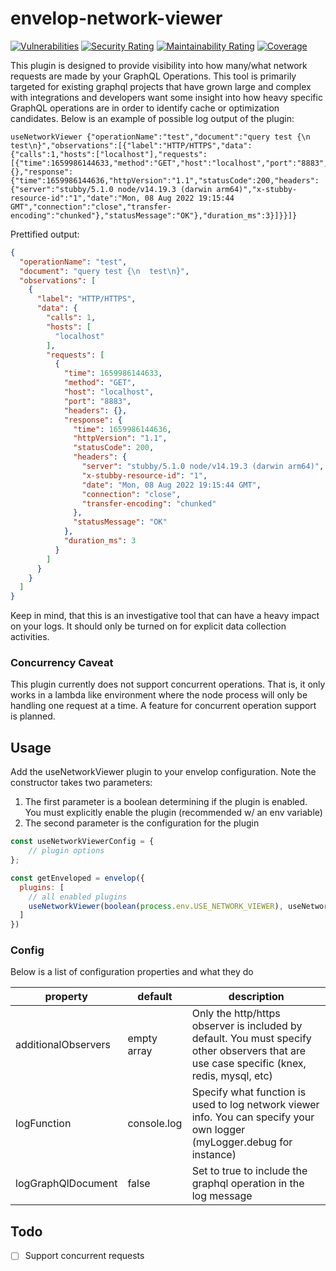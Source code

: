 # envelop-network-viewer
[![Vulnerabilities](https://sonarcloud.io/api/project_badges/measure?project=FormidableLabs_envelop-network-viewer&metric=vulnerabilities)](https://sonarcloud.io/summary/new_code?id=FormidableLabs_envelop-network-viewer)
[![Security Rating](https://sonarcloud.io/api/project_badges/measure?project=FormidableLabs_envelop-network-viewer&metric=security_rating)](https://sonarcloud.io/summary/new_code?id=FormidableLabs_envelop-network-viewer)
[![Maintainability Rating](https://sonarcloud.io/api/project_badges/measure?project=FormidableLabs_envelop-network-viewer&metric=sqale_rating)](https://sonarcloud.io/summary/new_code?id=FormidableLabs_envelop-network-viewer)
[![Coverage](https://sonarcloud.io/api/project_badges/measure?project=FormidableLabs_envelop-network-viewer&metric=coverage)](https://sonarcloud.io/summary/new_code?id=FormidableLabs_envelop-network-viewer)

This plugin is designed to provide visibility into how many/what network requests are made by your GraphQL Operations. 
This tool is primarily targeted for existing graphql projects that have grown large and complex with integrations and 
developers want some insight into how heavy specific GraphQL operations are in order to identify cache or optimization 
candidates. Below is an example of possible log output of the plugin:

```
useNetworkViewer {"operationName":"test","document":"query test {\n  test\n}","observations":[{"label":"HTTP/HTTPS","data":{"calls":1,"hosts":["localhost"],"requests":[{"time":1659986144633,"method":"GET","host":"localhost","port":"8883","headers":{},"response":{"time":1659986144636,"httpVersion":"1.1","statusCode":200,"headers":{"server":"stubby/5.1.0 node/v14.19.3 (darwin arm64)","x-stubby-resource-id":"1","date":"Mon, 08 Aug 2022 19:15:44 GMT","connection":"close","transfer-encoding":"chunked"},"statusMessage":"OK"},"duration_ms":3}]}}]}
```

Prettified output:
```JSON
{
  "operationName": "test",
  "document": "query test {\n  test\n}",
  "observations": [
    {
      "label": "HTTP/HTTPS",
      "data": {
        "calls": 1,
        "hosts": [
          "localhost"
        ],
        "requests": [
          {
            "time": 1659986144633,
            "method": "GET",
            "host": "localhost",
            "port": "8883",
            "headers": {},
            "response": {
              "time": 1659986144636,
              "httpVersion": "1.1",
              "statusCode": 200,
              "headers": {
                "server": "stubby/5.1.0 node/v14.19.3 (darwin arm64)",
                "x-stubby-resource-id": "1",
                "date": "Mon, 08 Aug 2022 19:15:44 GMT",
                "connection": "close",
                "transfer-encoding": "chunked"
              },
              "statusMessage": "OK"
            },
            "duration_ms": 3
          }
        ]
      }
    }
  ]
}
```


Keep in mind, that this is an investigative tool that can have a heavy impact on your logs. It should only be turned on 
for explicit data collection activities.

### Concurrency Caveat
This plugin currently does not support concurrent operations. That is, it only works in a lambda like environment where the node
process will only be handling one request at a time. A feature for concurrent operation support is planned.

## Usage
Add the useNetworkViewer plugin to your envelop configuration. Note the constructor takes two parameters:
1. The first parameter is a boolean determining if the plugin is enabled. You must explicitly enable the plugin (recommended w/ an env variable)
2. The second parameter is the configuration for the plugin

```javascript
const useNetworkViewerConfig = {
    // plugin options
};

const getEnveloped = envelop({
  plugins: [
    // all enabled plugins
    useNetworkViewer(boolean(process.env.USE_NETWORK_VIEWER), useNetworkViewerConfig)
  ]
})
```

### Config
Below is a list of configuration properties and what they do

| property | default | description |
| --- | --- | --- |
| additionalObservers | empty array | Only the http/https observer is included by default. You must specify other observers that are use case specific (knex, redis, mysql, etc) |
| logFunction | console.log | Specify what function is used to log network viewer info. You can specify your own logger (myLogger.debug for instance) |
| logGraphQlDocument | false | Set to true to include the graphql operation in the log message |



## Todo
- [ ] Support concurrent requests
